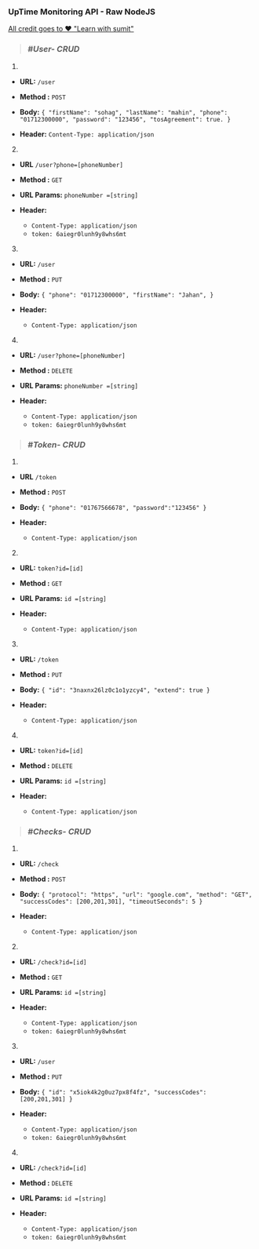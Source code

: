 ### UpTime Monitoring API - Raw NodeJS

[All credit goes to ❤️ "Learn with sumit"][232]

[232]: https://www.youtube.com/playlist?list=PLHiZ4m8vCp9PHnOIT7gd30PCBoYCpGoQM "Learn with sumit"

>### *#User- CRUD*
1.
* **URL:**
`/user`

* **Method :**
`POST` 

* **Body:**
  `{
      "firstName": "sohag",
      "lastName": "mahin",
      "phone": "01712300000",
      "password": "123456",
      "tosAgreement": true.
  }`

* **Header:**
`Content-Type: application/json`

2.
* **URL**
`/user?phone=[phoneNumber]`

* **Method :**
`GET` 

* **URL Params:**
`phoneNumber =[string]`

* **Header:**
	- `Content-Type: application/json`  
	- `token: 6aiegr0lunh9y8whs6mt`

3.
* **URL:**
`/user`

* **Method :**
`PUT` 

* **Body:**
`{
    "phone": "01712300000",
	"firstName": "Jahan",
}`

* **Header:**
	- `Content-Type: application/json`  

4.
* **URL:**
`/user?phone=[phoneNumber]`

* **Method :**
`DELETE` 

* **URL Params:**
`phoneNumber =[string]`

* **Header:**
	- `Content-Type: application/json`  
	- `token: 6aiegr0lunh9y8whs6mt` 


>### *#Token- CRUD*
1.
* **URL**
`/token`

* **Method :**
`POST` 

* **Body:**
`{
 "phone": "01767566678",
 "password":"123456"
}`

* **Header:**
	- `Content-Type: application/json`  

2.
* **URL:**
`token?id=[id]`

* **Method :**
`GET` 

* **URL Params:**
`id =[string]`

* **Header:**
	- `Content-Type: application/json`  

3. 
* **URL:**
`/token`

* **Method :**
`PUT` 

* **Body:**
`{
"id": "3naxnx26lz0c1o1yzcy4",
 "extend": true
}`

* **Header:**
	- `Content-Type: application/json`  

4.
* **URL:**
`token?id=[id]`

* **Method :**
`DELETE` 

* **URL Params:**
`id =[string]`

* **Header:**
	- `Content-Type: application/json`  

>### *#Checks- CRUD*
1.
* **URL:**
`/check`

* **Method :**
`POST` 

* **Body:**
`{
 "protocol": "https",
 "url": "google.com",
 "method": "GET",
 "successCodes": [200,201,301],
 "timeoutSeconds": 5
}`

* **Header:**
	- `Content-Type: application/json`  

2.
* **URL:**
`/check?id=[id]`

* **Method :**
`GET` 

* **URL Params:**
`id =[string]`

* **Header:**
	- `Content-Type: application/json`  
	- `token: 6aiegr0lunh9y8whs6mt` 

3.
* **URL:**
`/user`

* **Method :**
`PUT` 

* **Body:**
`{
    "id": "x5iok4k2g0uz7px8f4fz",
	 "successCodes": [200,201,301]
}`

* **Header:**
	- `Content-Type: application/json`  
	- `token: 6aiegr0lunh9y8whs6mt`

4.
* **URL:**
`/check?id=[id]`

* **Method :**
`DELETE` 

* **URL Params:**
`id =[string]`

* **Header:**
	- `Content-Type: application/json`  
	- `token: 6aiegr0lunh9y8whs6mt`

